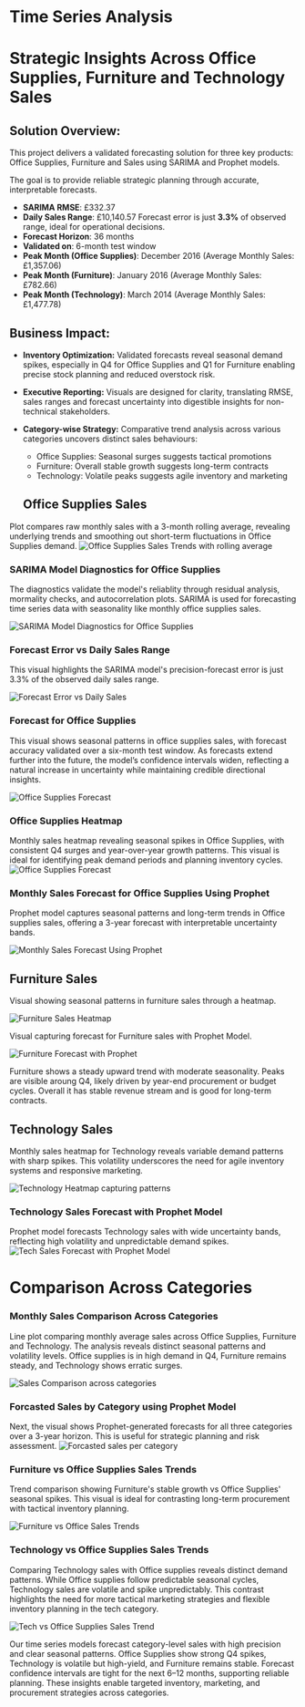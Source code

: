 
# Time Series Analysis
# Strategic Insights Across Office Supplies, Furniture and Technology Sales

## Solution Overview:
This project delivers a validated forecasting solution for three key products: Office Supplies, Furniture and Sales using SARIMA and Prophet models. 

The goal is to provide reliable strategic planning through accurate, interpretable forecasts.
* **SARIMA RMSE**: £332.37
* **Daily Sales Range**: £10,140.57
Forecast error is just **3.3%** of observed range, ideal for operational decisions.
* **Forecast Horizon**: 36 months
* **Validated on**: 6-month test window
* **Peak Month (Office Supplies)**: December 2016 (Average Monthly Sales: £1,357.06) 
* **Peak Month (Furniture)**: January 2016 (Average Monthly Sales: £782.66)
* **Peak Month (Technology)**: March 2014 (Average Monthly Sales: £1,477.78)

## Business Impact:
* **Inventory Optimization:** Validated forecasts reveal seasonal demand spikes, especially in Q4 for Office Supplies and Q1 for Furniture enabling precise stock planning and reduced overstock risk.
* **Executive Reporting:** Visuals are designed for clarity, translating RMSE, sales ranges and forecast uncertainty into digestible insights for non-technical stakeholders.
* **Category-wise Strategy:** Comparative trend analysis across various categories uncovers distinct sales behaviours:
  -  Office Supplies: Seasonal surges suggests tactical promotions
  -  Furniture: Overall stable growth suggests long-term contracts
  -  Technology: Volatile peaks suggests agile inventory and marketing

    ## Office Supplies Sales
Plot compares raw monthly sales with a 3-month rolling average, revealing underlying trends and smoothing out short-term fluctuations in Office Supplies demand.
![Office Supplies Sales Trends with rolling average](visuals/Office-supplies-sales-with-rolling-average.png)

### SARIMA Model Diagnostics for Office Supplies

The diagnostics validate the model's reliablity through residual analysis, mormality checks, and autocorrelation plots. SARIMA is used for forecasting time series data with seasonality like monthly office supplies sales.


![SARIMA Model Diagnostics for Office Supplies](visuals/SARIMA-Office-Supplies.png)

### Forecast Error vs Daily Sales Range
This visual highlights the SARIMA model's precision-forecast error is just 3.3% of the observed daily sales range. 

![Forecast Error vs Daily Sales](visuals/Forecast-Error-vs-Daily-Sales-Range-(Office-Supplies).png)


### Forecast for Office Supplies
This visual shows seasonal patterns in office supplies sales, with forecast accuracy validated over a six-month test window.  As forecasts extend further into the future, the model’s confidence intervals widen, reflecting a natural increase in uncertainty while maintaining credible directional insights.

![Office Supplies Forecast](visuals/Office-Sales-Forecast.png)

### Office Supplies Heatmap
Monthly sales heatmap revealing seasonal spikes in Office Supplies, with consistent Q4 surges and year-over-year growth patterns. This visual is ideal for identifying peak demand periods and planning inventory cycles.
![Office Supplies Forecast](visuals/Office-Supplies-Heatmap.png)


### Monthly Sales Forecast for Office Supplies Using Prophet
Prophet model captures seasonal patterns and long-term trends in Office supplies sales, offering a 3-year forecast with interpretable uncertainty bands.

![Monthly Sales Forecast Using Prophet](visuals/Office-Forecast-Prophet-Model.png)

## Furniture Sales
Visual showing seasonal patterns in furniture sales through a heatmap.

![Furniture Sales Heatmap](visuals/monthly-furniture-heatmap.png)

Visual capturing forecast for Furniture sales with Prophet Model.

![Furniture Forecast with Prophet](visuals/furniture-forcast-prophet.png)

Furniture shows a steady upward trend with moderate seasonality. Peaks are visible aroung Q4, likely driven by year-end procurement or budget cycles. Overall it has stable revenue stream and is good for long-term contracts.

## Technology Sales

Monthly sales heatmap for Technology reveals variable demand patterns with sharp spikes. This volatility underscores the need for agile inventory systems and responsive marketing.

![Technology Heatmap capturing patterns](visuals/monthly-tech-heatmap.png)

### Technology Sales Forecast with Prophet Model
Prophet model forecasts Technology sales with wide uncertainty bands, reflecting high volatility and unpredictable demand spikes.
![Tech Sales Forecast with Prophet Model](visuals/tech-forecast-Prophet-Model.png)

# Comparison Across Categories
### Monthly Sales Comparison Across Categories

Line plot comparing monthly average sales across Office Supplies, Furniture and Technology. The analysis reveals distinct seasonal patterns and volatility levels. Office supplies is in high demand in Q4, Furniture remains steady, and Technology shows erratic surges.

![Sales Comparison across categories](visuals/category-comparison-sales.png)

### Forcasted Sales by Category using Prophet Model
Next, the visual shows Prophet-generated forecasts for all three categories over a 3-year horizon. This is useful for strategic planning and risk assessment.
![Forcasted sales per category](visuals/Forcasted-Sales-by-Category.png)

### Furniture vs Office Supplies Sales Trends
Trend comparison showing Furniture's stable growth vs Office Supplies' seasonal spikes. This visual is ideal for contrasting long-term procurement with tactical inventory planning.

![Furniture vs Office Sales Trends](visuals/Furniture-vs-Office-SalesTrends.png)

### Technology vs Office Supplies Sales Trends
Comparing Technology sales with Office supplies reveals distinct demand patterns. While Office supplies follow predictable seasonal cycles, Technology sales are volatile and spike unpredictably. This contrast highlights the need for more tactical marketing strategies and flexible inventory planning in the tech category.

![Tech vs Office Supplies Sales Trend](visuals/Tech-vs-Office-SalesTrends.png)

Our time series models forecast category-level sales with high precision and clear seasonal patterns. Office Supplies show strong Q4 spikes, Technology is volatile but high-yield, and Furniture remains stable. Forecast confidence intervals are tight for the next 6–12 months, supporting reliable planning. These insights enable targeted inventory, marketing, and procurement strategies across categories.
